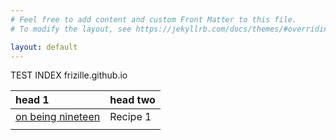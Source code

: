```yaml
---
# Feel free to add content and custom Front Matter to this file.
# To modify the layout, see https://jekyllrb.com/docs/themes/#overriding-theme-defaults

layout: default
---
```


TEST INDEX
frizille.github.io

| head 1              | head two          |
|:--------------------|:----------------------------|
| [on being nineteen](./_posts/2011-07-29-on-being-nineteen.md) | Recipe 1        |
|||
